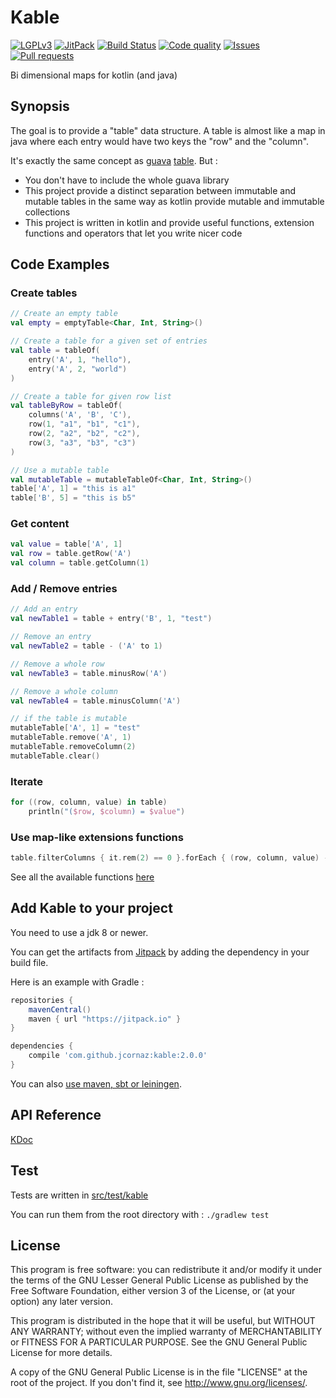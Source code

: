 # Kable
[![LGPLv3](https://img.shields.io/badge/license-LGPLv3-blue.svg)](https://raw.githubusercontent.com/jcornaz/kable/master/LICENSE)
[![JitPack](https://jitpack.io/v/jcornaz/kable.svg)](https://jitpack.io/#jcornaz/kable)
[![Build Status](https://travis-ci.org/jcornaz/kable.svg?branch=master)](https://travis-ci.org/jcornaz/kable)
[![Code quality](https://codebeat.co/badges/5c6f587d-8348-42c0-9bb0-7067e548841b)](https://codebeat.co/projects/github-com-slimaku-kable)
[![Issues](https://img.shields.io/github/issues/jcornaz/kable.svg)](https://github.com/jcornaz/kable/issues)
[![Pull requests](https://img.shields.io/github/issues-pr/jcornaz/kable.svg)](https://github.com/jcornaz/kable/pulls)

Bi dimensional maps for kotlin (and java)

## Synopsis
The goal is to provide a "table" data structure. A table is almost like a map in java where each entry would have two keys the "row" and the "column".

It's exactly the same concept as [guava](https://github.com/google/guava) [table](https://github.com/google/guava/wiki/NewCollectionTypesExplained#table). But :

* You don't have to include the whole guava library
* This project provide a distinct separation between immutable and mutable tables in the same way as kotlin provide mutable and immutable collections
* This project is written in kotlin and provide useful functions, extension functions and operators that let you write nicer code

## Code Examples
### Create tables
```kotlin
// Create an empty table
val empty = emptyTable<Char, Int, String>()

// Create a table for a given set of entries
val table = tableOf(
    entry('A', 1, "hello"),
    entry('A', 2, "world")
)

// Create a table for given row list
val tableByRow = tableOf(
    columns('A', 'B', 'C'),
    row(1, "a1", "b1", "c1"),
    row(2, "a2", "b2", "c2"),
    row(3, "a3", "b3", "c3")
)

// Use a mutable table
val mutableTable = mutableTableOf<Char, Int, String>()
table['A', 1] = "this is a1"
table['B', 5] = "this is b5"
```

### Get content
```kotlin
val value = table['A', 1]
val row = table.getRow('A')
val column = table.getColumn(1)
```

### Add / Remove entries
```kotlin
// Add an entry
val newTable1 = table + entry('B', 1, "test")

// Remove an entry
val newTable2 = table - ('A' to 1)

// Remove a whole row
val newTable3 = table.minusRow('A')

// Remove a whole column
val newTable4 = table.minusColumn('A')

// if the table is mutable
mutableTable['A', 1] = "test"
mutableTable.remove('A', 1)
mutableTable.removeColumn(2)
mutableTable.clear()
```

### Iterate
```kotlin
for ((row, column, value) in table)
    println("($row, $column) = $value")
```

### Use map-like extensions functions
```kotlin
table.filterColumns { it.rem(2) == 0 }.forEach { (row, column, value) -> println("($row, $column) = $value") }
```
See all the available functions [here](https://jcornaz.github.io/kable/doc/2.0/kable/com.github.jcornaz.kable.util/) 

## Add Kable to your project
You need to use a jdk 8 or newer.

You can get the artifacts from [Jitpack](https://jitpack.io/#jcornaz/kable) by adding the dependency in your build file.

Here is an example with Gradle :

```gradle
repositories {
    mavenCentral()
    maven { url "https://jitpack.io" }
}

dependencies {
    compile 'com.github.jcornaz:kable:2.0.0'
}
```

You can also [use maven, sbt or leiningen](https://jitpack.io/#jcornaz/kable/v2.0.0).

## API Reference
[KDoc](https://jcornaz.github.io/kable/doc/2.0/kable/)

## Test
Tests are written in [src/test/kable](https://github.com/jcornaz/kable/tree/master/src/test/kotlin/kable)

You can run them from the root directory with : `./gradlew test`

## License
This program is free software: you can redistribute it and/or modify
it under the terms of the GNU Lesser General Public License as published by
the Free Software Foundation, either version 3 of the License, or
(at your option) any later version.

This program is distributed in the hope that it will be useful,
but WITHOUT ANY WARRANTY; without even the implied warranty of
MERCHANTABILITY or FITNESS FOR A PARTICULAR PURPOSE.  See the
GNU General Public License for more details.

A copy of the GNU General Public License is in the file "LICENSE" at the root of the project.
If you don't find it, see <http://www.gnu.org/licenses/>.
